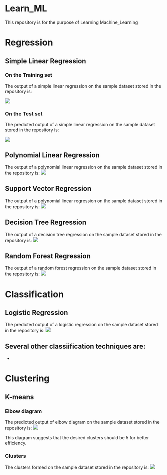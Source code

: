 # Learn_ML
This repository is for the purpose of Learning Machine_Learning

# Regression

## Simple Linear Regression

### On the Training set
The output of a simple linear regression on the sample dataset stored in the repository is:

![](https://github.com/rahulkumar082/Learn_ML/blob/master/Regression/Simple_Linear_Regression/Training_Set_Simple_Regression.png)

### On the Test set
The predicted output of a simple linear regression on the sample dataset stored in the repository is:

![](https://github.com/rahulkumar082/Learn_ML/blob/master/Regression/Simple_Linear_Regression/Test_set_Simple_Regression.png)

## Polynomial Linear Regression
The output of a polynomial linear regression on the sample dataset stored in the repository is:
![](https://github.com/rahulkumar082/Learn_ML/blob/master/Regression/Polynomial_Linear_Regression/Linear_image.png)

## Support Vector Regression
The output of a polynomial linear regression on the sample dataset stored in the repository is:
![](https://github.com/rahulkumar082/Learn_ML/blob/master/Regression/Suppprt_Vector_Regression/support_vector_regression.png)

## Decision Tree Regression
The output of a decision tree regression on the sample dataset stored in the repository is:
![](https://github.com/rahulkumar082/Learn_ML/blob/master/Regression/Decision_Tree_Regression/decision_tree_regression.png)

## Random Forest Regression
The output of a random forest regression on the sample dataset stored in the repository is:
![](https://github.com/rahulkumar082/Learn_ML/blob/master/Regression/Random_Forest_Regression/random_forest_regression.png)

# Classification

## Logistic Regression
The predicted output of a logistic regression on the sample dataset stored in the repository is:
![](https://github.com/rahulkumar082/Learn_ML/blob/master/Classification/Logistic_Regression/log_training_set.png)

## Several other classiification techniques are:
* 

# Clustering

## K-means
### Elbow diagram
The predicted output of elbow diagram on the sample dataset stored in the repository is:
![](https://github.com/rahulkumar082/Learn_ML/blob/master/Clustering/K_means_clustering/elbow_diagram.png)

This diagram suggests that the desired clusters should be 5 for better efficiency.   
### Clusters
The clusters formed on the sample dataset stored in the repository is:
![](https://github.com/rahulkumar082/Learn_ML/blob/master/Clustering/K_means_clustering/cluster.png)
